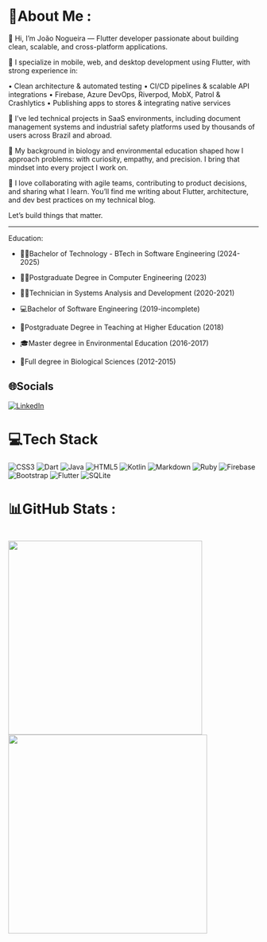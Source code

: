 # 💫About Me :

👋 Hi, I’m João Nogueira — Flutter developer passionate about building clean, scalable, and cross-platform applications.

🔧 I specialize in mobile, web, and desktop development using Flutter, with strong experience in:

•  Clean architecture & automated testing
•  CI/CD pipelines & scalable API integrations
•  Firebase, Azure DevOps, Riverpod, MobX, Patrol & Crashlytics
•  Publishing apps to stores & integrating native services

🚀 I’ve led technical projects in SaaS environments, including document management systems and industrial safety platforms used by thousands of users across Brazil and abroad.

🌱 My background in biology and environmental education shaped how I approach problems: with curiosity, empathy, and precision. I bring that mindset into every project I work on.

💬 I love collaborating with agile teams, contributing to product decisions, and sharing what I learn. You’ll find me writing about Flutter, architecture, and dev best practices on my technical blog.

Let’s build things that matter.

---

Education:
* :man_technologist:Bachelor of Technology - BTech in Software Engineering (2024-2025)

* :man_technologist:Postgraduate Degree in Computer Engineering (2023)

* :man_technologist:Technician in Systems Analysis and Development (2020-2021)

* :computer:Bachelor of Software Engineering (2019-incomplete)

* :school:Postgraduate Degree in Teaching at Higher Education (2018)

* :mortar_board:Master degree in Environmental Education (2016-2017)

* :leaves:Full degree in Biological Sciences (2012-2015)

## 🌐Socials
[![LinkedIn](https://img.shields.io/badge/LinkedIn-%230077B5.svg?logo=linkedin&logoColor=white)](https://linkedin.com/in/joaoffnogueira) 

# 💻Tech Stack
![CSS3](https://img.shields.io/badge/css3-%231572B6.svg?style=for-the-badge&logo=css3&logoColor=white) ![Dart](https://img.shields.io/badge/dart-%230175C2.svg?style=for-the-badge&logo=dart&logoColor=white) ![Java](https://img.shields.io/badge/java-%23ED8B00.svg?style=for-the-badge&logo=java&logoColor=white) ![HTML5](https://img.shields.io/badge/html5-%23E34F26.svg?style=for-the-badge&logo=html5&logoColor=white) ![Kotlin](https://img.shields.io/badge/kotlin-%230095D5.svg?style=for-the-badge&logo=kotlin&logoColor=white) ![Markdown](https://img.shields.io/badge/markdown-%23000000.svg?style=for-the-badge&logo=markdown&logoColor=white) ![Ruby](https://img.shields.io/badge/ruby-%23CC342D.svg?style=for-the-badge&logo=ruby&logoColor=white) ![Firebase](https://img.shields.io/badge/firebase-%23039BE5.svg?style=for-the-badge&logo=firebase) ![Bootstrap](https://img.shields.io/badge/bootstrap-%23563D7C.svg?style=for-the-badge&logo=bootstrap&logoColor=white) ![Flutter](https://img.shields.io/badge/Flutter-%2302569B.svg?style=for-the-badge&logo=Flutter&logoColor=white) ![SQLite](https://img.shields.io/badge/sqlite-%2307405e.svg?style=for-the-badge&logo=sqlite&logoColor=white)

# 📊GitHub Stats :

<div style="display: inline_block"><br>
    <a href="https://github.com/joaoffnogueira">
    <img width="390px" align="left" src="https://github-readme-stats.vercel.app/api/top-langs/?username=joaoffnogueira&hide=html,scss,javascript&layout=compact&theme=midnight-purple" />
    <img width="400px" align="left" src="https://github-readme-stats.vercel.app/api?username=joaoffnogueira&theme=midnight-purple&show_icons=true"/>
</div> 
